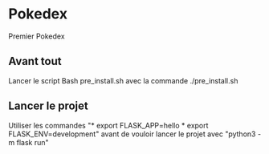 # Pokedex
Premier Pokedex
## Avant tout
Lancer le script Bash pre_install.sh avec la commande ./pre_install.sh

## Lancer le projet 
Utiliser les commandes "* export FLASK_APP=hello * export FLASK_ENV=development"
avant de vouloir lancer le projet avec "python3 -m flask run"
